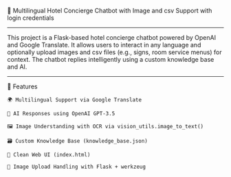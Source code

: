 🏨 Multilingual Hotel Concierge Chatbot with Image and csv Support with login credentials
________________________________________________________________________________________________________________________________________________________________________________________
This project is a Flask-based hotel concierge chatbot powered by OpenAI and Google Translate. It allows users to interact in any language and optionally upload images and csv files (e.g., signs, room service menus) for context. The chatbot replies intelligently using a custom knowledge base and AI.
_________________________________________________________________________________________________________________________________________________________________________________________
🚀 Features

    🌍 Multilingual Support via Google Translate

    🧠 AI Responses using OpenAI GPT-3.5

    🖼️ Image Understanding with OCR via vision_utils.image_to_text()

    🗃️ Custom Knowledge Base (knowledge_base.json)

    🧾 Clean Web UI (index.html)

    📂 Image Upload Handling with Flask + werkzeug
